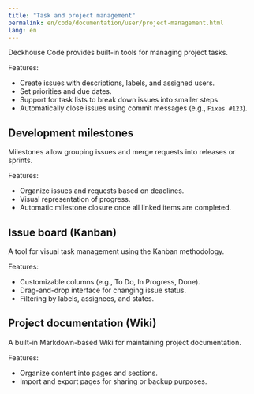 ```yaml
---
title: "Task and project management"
permalink: en/code/documentation/user/project-management.html
lang: en
---
```


Deckhouse Code provides built-in tools for managing project tasks.

Features:

- Create issues with descriptions, labels, and assigned users.
- Set priorities and due dates.
- Support for task lists to break down issues into smaller steps.
- Automatically close issues using commit messages (e.g., `Fixes #123`).

## Development milestones

Milestones allow grouping issues and merge requests into releases or sprints.

Features:

- Organize issues and requests based on deadlines.
- Visual representation of progress.
- Automatic milestone closure once all linked items are completed.

## Issue board (Kanban)

A tool for visual task management using the Kanban methodology.

Features:

- Customizable columns (e.g., To Do, In Progress, Done).
- Drag-and-drop interface for changing issue status.
- Filtering by labels, assignees, and states.

## Project documentation (Wiki)

A built-in Markdown-based Wiki for maintaining project documentation.

Features:

- Organize content into pages and sections.
- Import and export pages for sharing or backup purposes.
